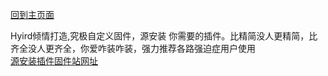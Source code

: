 [回到主页面](https://github.com/boduoyejieyi666/whonolikeboduoyejieyi/blob/main/README.md)            

Hyird倾情打造,究极自定义固件，源安装 你需要的插件。比精简没人更精简，比齐全没人更齐全，你爱咋装咋装，强力推荐各路强迫症用户使用            
[源安装插件固件站网址](http://openwrt.download)           
    
